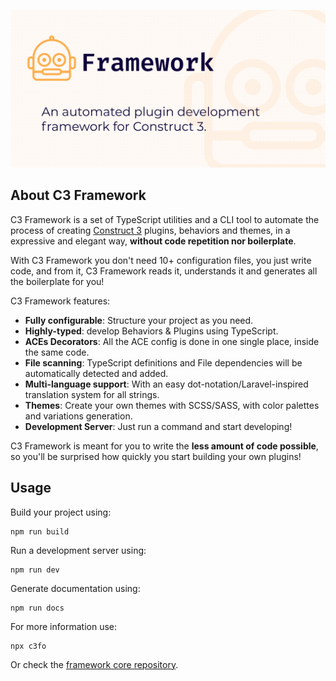 <p align="center">
<img src="https://raw.githubusercontent.com/C3Framework/.github/main/assets/banner-framework.png" alt="">
</p>

## About C3 Framework

C3 Framework is a set of TypeScript utilities and a CLI tool to automate the process of creating [Construct 3](https://construct.net) plugins, behaviors and themes, in a expressive and elegant way, **without code repetition nor boilerplate**.

With C3 Framework you don't need 10+ configuration files, you just write code, and from it, C3 Framework reads it, understands it and generates all the boilerplate for you!

C3 Framework features:

- **Fully configurable**: Structure your project as you need.
- **Highly-typed**: develop Behaviors & Plugins using TypeScript.
- **ACEs Decorators**: All the ACE config is done in one single place, inside the same code.
- **File scanning**: TypeScript definitions and File dependencies will be automatically detected and added.
- **Multi-language support**: With an easy dot-notation/Laravel-inspired translation system for all strings.
- **Themes**: Create your own themes with SCSS/SASS, with color palettes and variations generation.
- **Development Server**: Just run a command and start developing!

C3 Framework is meant for you to write the **less amount of code possible**, so you'll be surprised how quickly you start building your own plugins!

## Usage

Build your project using:

```
npm run build
```

Run a development server using:

```
npm run dev
```

Generate documentation using:

```
npm run docs
```

For more information use:

```
npx c3fo
```

Or check the [framework core repository](https://github.com/C3Framework/core).

